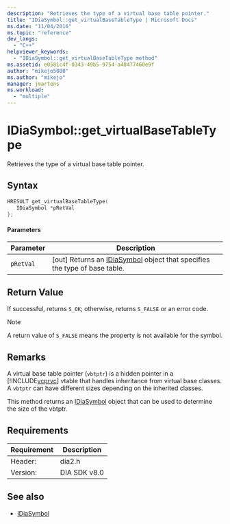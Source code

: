 ```yaml
---
description: "Retrieves the type of a virtual base table pointer."
title: "IDiaSymbol::get_virtualBaseTableType | Microsoft Docs"
ms.date: "11/04/2016"
ms.topic: "reference"
dev_langs:
  - "C++"
helpviewer_keywords:
  - "IDiaSymbol::get_virtualBaseTableType method"
ms.assetid: e0581c4f-0343-49b5-9754-a48477460e9f
author: "mikejo5000"
ms.author: "mikejo"
manager: jmartens
ms.workload:
  - "multiple"
---
```

# IDiaSymbol::get_virtualBaseTableType
Retrieves the type of a virtual base table pointer.

## Syntax

```C++
HRESULT get_virtualBaseTableType(
   IDiaSymbol *pRetVal
};
```

#### Parameters

|Parameter|Description|
|---------------|-----------------|
|`pRetVal`|[out] Returns an [IDiaSymbol](../../debugger/debug-interface-access/idiasymbol.md) object that specifies the type of base table.|

## Return Value
 If successful, returns `S_OK`; otherwise, returns `S_FALSE` or an error code.

> [!NOTE]
> A return value of `S_FALSE` means the property is not available for the symbol.

## Remarks
 A virtual base table pointer (`vbtptr`) is a hidden pointer in a [!INCLUDE[vcprvc](../../code-quality/includes/vcprvc_md.md)] vtable that handles inheritance from virtual base classes. A `vbtptr` can have different sizes depending on the inherited classes.

 This method returns an [IDiaSymbol](../../debugger/debug-interface-access/idiasymbol.md) object that can be used to determine the size of the vbtptr.

## Requirements

|Requirement|Description|
|-----------------|-----------------|
|Header:|dia2.h|
|Version:|DIA SDK v8.0|

## See also
- [IDiaSymbol](../../debugger/debug-interface-access/idiasymbol.md)
